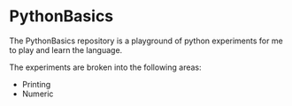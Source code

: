 # PythonBasics
The PythonBasics repository is a playground of python experiments for me to play and learn the language.

The experiments are broken into the following areas:
- Printing
- Numeric
